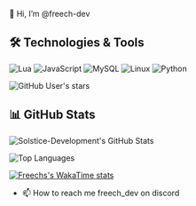 👋 Hi, I’m @freech-dev

## 🛠️ Technologies & Tools

![Lua](https://img.shields.io/badge/-Lua-000?&logo=Lua)
![JavaScript](https://img.shields.io/badge/-JavaScript-000?&logo=JavaScript)
![MySQL](https://img.shields.io/badge/-MySQL-000?&logo=MySQL)
![Linux](https://img.shields.io/badge/-Linux-000?&logo=Linux)
![Python](https://img.shields.io/badge/-Python-000?&logo=Python)

![GitHub User's stars](https://img.shields.io/github/stars/freech-dev)



## 📊 GitHub Stats

![Solstice-Development's GitHub Stats](https://github-readme-stats.vercel.app/api?username=freech-dev&show_icons=true&count_private=true&theme=radical)

![Top Languages](https://github-readme-stats.vercel.app/api/top-langs/?username=freech-dev&layout=compact&theme=radical)

[![Freechs's WakaTime stats](https://github-readme-stats.vercel.app/api/wakatimeFreech=ffflabs)](https://github.com/anuraghazra/github-readme-stats)

- 📫 How to reach me freech_dev on discord
